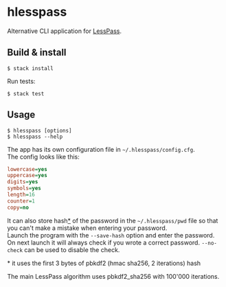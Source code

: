 # hlesspass

Alternative CLI application for [LessPass](https://lesspass.com).

## Build & install

```console
$ stack install
```

Run tests:

```console
$ stack test
```

## Usage

```console
$ hlesspass [options]
$ hlesspass --help
```

The app has its own configuration file in `~/.hlesspass/config.cfg`.\
The config looks like this:

```ini
lowercase=yes
uppercase=yes
digits=yes
symbols=yes
length=16
counter=1
copy=no
```

It can also store hash[*](#note1) of the password in the `~/.hlesspass/pwd` file so that you can't make a mistake when entering your password.\
Launch the program with the `--save-hash` option and enter the password. On next launch it will always check if you wrote a correct password. `--no-check` can be used to disable the check.

<a name="note1">*</a> it uses the first 3 bytes of pbkdf2 (hmac sha256, 2 iterations) hash

The main LessPass algorithm uses pbkdf2_sha256 with 100'000 iterations.
